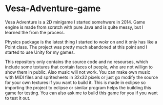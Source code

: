# Vesa-Adventure-game
Vesa Adventure is a 2D minigame I started somehwere in 2014. Game engine is made from scratch with pure Java and is quite messy, but I learned the from the process. 

Physics package is the latest thing I started to wokr on and it only has like a Point class. The project was pretty much abandoned at this point and I started to use Unity for my games.

This repository only contains the source code and no resourses, which include some textures that contain faces of people, who are not willign to show them in public. Also music will not work. You can make own music with MIDI files and spritesheets in 32x32 pixels or just go modify the source for your own textures if you want to build it. This is made in eclipse so importing the project to eclipse or similar program helps the building this game for testing. You can also ask me to build this game for you if you want to test it out.
